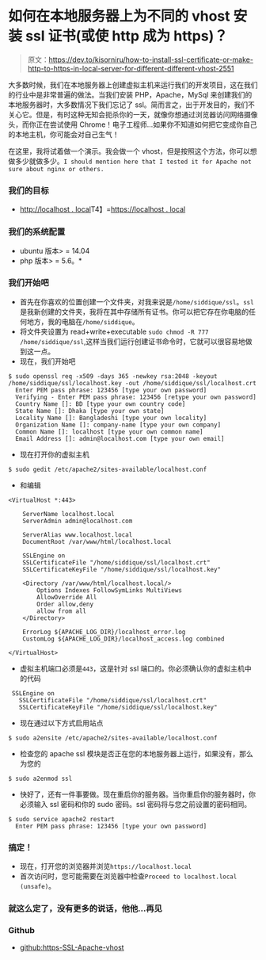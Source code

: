 # 如何在本地服务器上为不同的 vhost 安装 ssl 证书(或使 http 成为 https)？

> 原文：<https://dev.to/kisorniru/how-to-install-ssl-certificate-or-make-http-to-https-in-local-server-for-different-different-vhost-2551>

大多数时候，我们在本地服务器上创建虚拟主机来运行我们的开发项目，这在我们的行业中是非常普遍的做法。当我们安装 PHP，Apache，MySql 来创建我们的本地服务器时，大多数情况下我们忘记了 ssl。简而言之，出于开发目的，我们不关心它。但是，有时这种无知会扼杀你的一天，就像你想通过浏览器访问网络摄像头，而你正在尝试使用 Chrome！电子工程师...如果你不知道如何把它变成你自己的本地主机，你可能会对自己生气！

在这里，我将试着做一个演示。我会做一个 vhost，但是按照这个方法，你可以想做多少就做多少。`I should mention here that I tested it for Apache not sure about nginx or others.`

### 我们的目标

*   [http://localhost . local](http://localhost.local)T4】=[https://localhost . local](https://localhost.local)

### 我们的系统配置

*   ubuntu 版本> = 14.04
*   php 版本> = 5.6。*

### 我们开始吧

*   首先在你喜欢的位置创建一个文件夹，对我来说是`/home/siddique/ssl`。`ssl`是我新创建的文件夹，我将在其中存储所有证书。你可以把它存在你电脑的任何地方，我的电脑在`/home/siddique`。
*   将文件夹设置为 read+write+executable `sudo chmod -R 777 /home/siddique/ssl`,这样当我们运行创建证书命令时，它就可以很容易地做到这一点。
*   现在，我们开始吧

```
$ sudo openssl req -x509 -days 365 -newkey rsa:2048 -keyout /home/siddique/ssl/localhost.key -out /home/siddique/ssl/localhost.crt
  Enter PEM pass phrase: 123456 [type your own password]
  Verifying - Enter PEM pass phrase: 123456 [retype your own password]
  Country Name []: BD [type your own country code]
  State Name []: Dhaka [type your own state]
  Locality Name []: Bangladeshi [type your own locality]
  Organization Name []: company-name [type your own company]
  Common Name []: localhost [type your own common name]
  Email Address []: admin@localhost.com [type your own email] 
```

*   现在打开你的虚拟主机

```
$ sudo gedit /etc/apache2/sites-available/localhost.conf 
```

*   和编辑

```
<VirtualHost *:443>

    ServerName localhost.local
    ServerAdmin admin@localhost.com

    ServerAlias www.localhost.local
    DocumentRoot /var/www/html/localhost.local

    SSLEngine on
    SSLCertificateFile "/home/siddique/ssl/localhost.crt"
    SSLCertificateKeyFile "/home/siddique/ssl/localhost.key"

    <Directory /var/www/html/localhost.local/>
        Options Indexes FollowSymLinks MultiViews
        AllowOverride All
        Order allow,deny
        allow from all
    </Directory>

    ErrorLog ${APACHE_LOG_DIR}/localhost_error.log
    CustomLog ${APACHE_LOG_DIR}/localhost_access.log combined

</VirtualHost> 
```

*   虚拟主机端口必须是`443`，这是针对 ssl 端口的。你必须确认你的虚拟主机中的代码

```
 SSLEngine on
   SSLCertificateFile "/home/siddique/ssl/localhost.crt"
   SSLCertificateKeyFile "/home/siddique/ssl/localhost.key" 
```

*   现在通过以下方式启用站点

```
$ sudo a2ensite /etc/apache2/sites-available/localhost.conf 
```

*   检查您的 apache ssl 模块是否正在您的本地服务器上运行，如果没有，那么为您的

```
$ sudo a2enmod ssl 
```

*   快好了，还有一件事要做。现在重启你的服务器。当你重启你的服务器时，你必须输入 ssl 密码和你的 sudo 密码。ssl 密码将与您之前设置的密码相同。

```
$ sudo service apache2 restart
  Enter PEM pass phrase: 123456 [type your own password] 
```

### 搞定！

*   现在，打开您的浏览器并浏览`https://localhost.local`
*   首次访问时，您可能需要在浏览器中检查`Proceed to localhost.local (unsafe)`。

### 就这么定了，没有更多的说话，他他...再见

### Github

*   [github:https-SSL-Apache-vhost](https://github.com/kisorniru/https-ssl-virtual-host-apache)